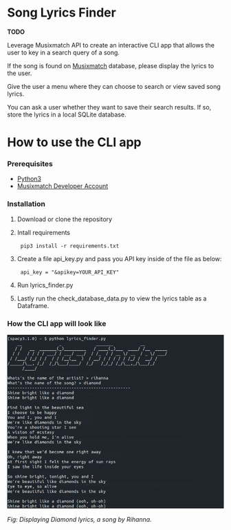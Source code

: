 # Song Lyrics Finder

**TODO**

Leverage Musixmatch API to create an interactive CLI app that allows the user to key in
a search query of a song.

If the song is found on [Musixmatch](https://developer.musixmatch.com/documentation) database, please display
the lyrics to the user.

Give the user a menu where they can choose to search or view saved song lyrics.

You can ask a user whether they want to save their search results. If so, store the lyrics
in a local SQLite database.


# How to use the CLI app


### Prerequisites

* [Python3](http://www.python.org/downloads)
* [Musixmatch Developer Account](https://developer.musixmatch.com/)

### Installation

1. Download or clone the repository

2. Intall requirements
    
        pip3 install -r requirements.txt


3. Create a file api_key.py and pass you  API key inside of the file as below:

        api_key = "&apikey=YOUR_API_KEY"        

4. Run lyrics_finder.py

5. Lastly run the check_database_data.py to view the lyrics table as a Dataframe.

### How  the CLI app  will look like

![Fig: showing the screenshop of the CLI](./music.png)

*Fig: Displaying Diamond lyrics, a song by Rihanna.*